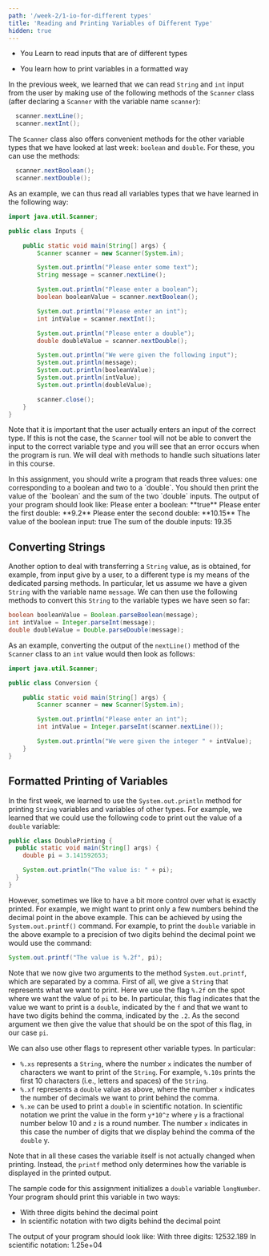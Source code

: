 ```yaml
---
path: '/week-2/1-io-for-different types'
title: 'Reading and Printing Variables of Different Type'
hidden: true
---
```


<text-box variant='learningObjectives' name='Learning Objectives'>

  - You Learn to read inputs that are of different types

  - You learn how to print variables in a formatted way

</text-box>

In the previous week, we learned that we can read `String` and `int` input from the user by making use of the following methods of the `Scanner` class (after declaring a `Scanner` with the variable name `scanner`):
``` java
  scanner.nextLine();
  scanner.nextInt();
```

The `Scanner` class also offers convenient methods for the other variable types that we have looked at last week: `boolean` and `double`. For these, you can use the methods:
``` java
  scanner.nextBoolean();
  scanner.nextDouble();
```

As an example, we can thus read all variables types that we have learned in the following way:
``` java
import java.util.Scanner;

public class Inputs {

    public static void main(String[] args) {
        Scanner scanner = new Scanner(System.in);

        System.out.println("Please enter some text");
        String message = scanner.nextLine();

        System.out.println("Please enter a boolean");
        boolean booleanValue = scanner.nextBoolean();

        System.out.println("Please enter an int");
        int intValue = scanner.nextInt();

        System.out.println("Please enter a double");
        double doubleValue = scanner.nextDouble();

        System.out.println("We were given the following input");
        System.out.println(message);
        System.out.println(booleanValue);
        System.out.println(intValue);
        System.out.println(doubleValue);

        scanner.close();
    }
}
```

Note that it is important that the user actually enters an input of the correct type. If this is not the case, the `Scanner` tool will not be able to convert the input to the correct variable type and you will see that an error occurs when the program is run. We will deal with methods to handle such situations later in this course.

<programming-exercise name="Different Inputs">
In this assignment, you should write a program that reads three values: one corresponding to a boolean and two to a `double`. You should then print the value of the `boolean` and the sum of the two `double` inputs. The output of your program should look like:
<sample-output>
Please enter a boolean:
**true**
Please enter the first double:
**9.2**
Please enter the second double:
**10.15**
The value of the boolean input: true
The sum of the double inputs: 19.35
</sample-output>

</programming-exercise>

## Converting Strings
Another option to deal with transferring a `String` value, as is obtained, for example, from input give by a user, to a different type is my means of the dedicated parsing methods. In  particular, let us assume we have a given `String` with the variable name `message`. We can then use the following methods to convert this `String` to the variable types we have seen so far:
``` Java
boolean booleanValue = Boolean.parseBoolean(message);
int intValue = Integer.parseInt(message);
double doubleValue = Double.parseDouble(message);
```

As an example, converting the output of the `nextLine()` method of the `Scanner` class to an `int` value would then look as follows:
``` Java
import java.util.Scanner;

public class Conversion {

    public static void main(String[] args) {
        Scanner scanner = new Scanner(System.in);

        System.out.println("Please enter an int");
        int intValue = Integer.parseInt(scanner.nextLine());

        System.out.println("We were given the integer " + intValue);
    }
}
```

## Formatted Printing of Variables
In the first week, we learned to use the `System.out.println` method for printing `String` variables and variables of other types. For example, we learned that we could use the following code to print out the value of a `double` variable:
``` Java
public class DoublePrinting {
  public static void main(String[] args) {
    double pi = 3.141592653;

    System.out.println("The value is: " + pi);
  }
}
```

However, sometimes we like to have a bit more control over what is exactly printed. For example, we might want to print only a few numbers behind the decimal point in the above example. This can be achieved by using the `System.out.printf()` command. For example, to print the `double` variable in the above example to a precision of two digits behind the decimal point we would use the command:
``` Java
System.out.printf("The value is %.2f", pi);
```
Note that we now give two arguments to the method `System.out.printf`, which are separated by a comma. First of all, we give a `String` that represents what we want to print. Here we use the flag `%.2f` on the spot where we want the value of `pi` to be. In particular, this flag indicates that the value we want to print is a `double`, indicated by the `f` and that we want to have two digits behind the comma, indicated by the `.2`. As the second argument we then give the value that should be on the spot of this flag, in our case `pi`.

We can also use other flags to represent other variable types. In particular:
- `%.xs` represents a `String`, where the number `x` indicates the number of characters we want to print of the `String`. For example, `%.10s` prints the first 10 characters (i.e., letters and spaces) of the `String`.
- `%.xf` represents a `double` value as above, where the number `x` indicates the number of decimals we want to print behind the comma.
- `%.xe` can be used to print a `double` in scientific notation. In scientific notation we print the value in the form `y*10^z` where `y` is a fractional number below 10 and `z` is a round number. The number `x` indicates in this case the number of digits that we display behind the comma of the `double` y.

Note that in all these cases the variable itself is not actually changed when printing. Instead, the `printf` method only determines how the variable is displayed in the printed output.

<programming-exercise name="Formatted Printing">

The sample code for this assignment initializes a `double` variable `longNumber`. Your program should print this variable in two ways:
- With three digits behind the decimal point
- In scientific notation with two digits behind the decimal point

The output of your program should look like:
<sample-output>
With three digits: 12532.189
In scientific notation: 1.25e+04
</sample-output>

</programming-exercise>

